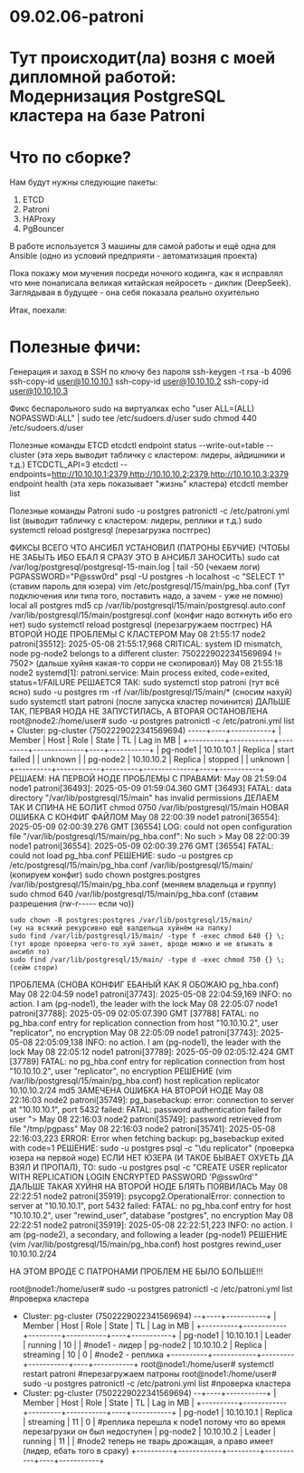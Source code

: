 # 09.02.06-patroni
# Тут происходит(ла) возня с моей дипломной работой: Модернизация PostgreSQL кластера на базе Patroni

# Что по сборке?
Нам будут нужны следующие пакеты:
  1. ETCD
  2. Patroni
  3. HAProxy
  4. PgBouncer

В работе используется 3 машины для самой работы и ещё одна для Ansible (одно из условий предприяти - автоматизация проекта)

Пока покажу мои мучения посреди ночного кодинга, как я исправлял что мне понаписала великая китайская нейросеть - дикпик (DeepSeek).
Заглядывая в будущее - она себя показала реально охуительно


Итак, поехали:

# Полезные фичи:
Генерация и заход в SSH по ключу без пароля
	ssh-keygen -t rsa -b 4096
	ssh-copy-id user@10.10.10.1
	ssh-copy-id user@10.10.10.2
	ssh-copy-id user@10.10.10.3

Фикс беспарольного sudo на виртуалках
	echo "user ALL=(ALL) NOPASSWD:ALL" | sudo tee /etc/sudoers.d/user
	sudo chmod 440 /etc/sudoers.d/user

Полезные команды ETCD
	etcdctl endpoint status --write-out=table --cluster  (эта херь выводит табличку с кластером: лидеры, айдишники и т.д.)
	ETCDCTL_API=3 etcdctl --endpoints=http://10.10.10.1:2379,http://10.10.10.2:2379,http://10.10.10.3:2379 endpoint health    (эта херь показывает "жизнь" кластера)
	etcdctl member list

Полезные команды Patroni
	sudo -u postgres patronictl -c /etc/patroni.yml list    (выводит табличку с кластером: лидеры, реплики и т.д.)
	sudo systemctl reload postgresql    (перезагрузка постгрес)


ФИКСЫ ВСЕГО ЧТО АНСИБЛ УСТАНОВИЛ (ПАТРОНЫ ЕБУЧИЕ) (ЧТОБЫ НЕ ЗАБЫТЬ ИБО ЕБАЛ Я СРАЗУ ЭТО В АНСИБЛ ЗАНОСИТЬ)
	sudo cat /var/log/postgresql/postgresql-15-main.log | tail -50  (чекаем логи)
	PGPASSWORD="P@ssw0rd" psql -U postgres -h localhost -c "SELECT 1" (ставим пароль для юзера)
	vim /etc/postgresql/15/main/pg_hba.conf (Тут подключения или типа того, поставить надо, а зачем - уже не помню)
		local   all             postgres                                md5
	cp /var/lib/postgresql/15/main/postgresql.auto.conf /var/lib/postgresql/15/main/postgresql.conf (конфиг надо воткнуть ибо его нет)
	sudo systemctl reload postgresql (перезагружаем постгрес)
НА ВТОРОЙ НОДЕ ПРОБЛЕМЫ С КЛАСТЕРОМ
	May 08 21:55:17 node2 patroni[35512]: 2025-05-08 21:55:17,968 CRITICAL: system ID mismatch, node pg-node2 belongs to a different cluster: 7502229022341569694 != 7502> (дальше хуйня какая-то сорри не скопировал))
	May 08 21:55:18 node2 systemd[1]: patroni.service: Main process exited, code=exited, status=1/FAILURE
РЕШАЕТСЯ ТАК:
	sudo systemctl stop patroni									(тут всё ясно)
	sudo -u postgres rm -rf /var/lib/postgresql/15/main/*					(сносим нахуй)
	sudo systemctl start patroni									(после запуска кластер починится)
ДАЛЬШЕ ТАК, ПЕРВАЯ НОДА НЕ ЗАПУСТИЛАСЬ, А ВТОРАЯ ОСТАНОВЛЕНА
	root@node2:/home/user# sudo -u postgres patronictl -c /etc/patroni.yml list
	+ Cluster: pg-cluster (7502229022341569694) -----+----+-----------+
	| Member   | Host       | Role    | State        | TL | Lag in MB |
	+----------+------------+---------+--------------+----+-----------+
	| pg-node1 | 10.10.10.1 | Replica | start failed |    |   unknown |
	| pg-node2 | 10.10.10.2 | Replica | stopped      |    |   unknown |
	+----------+------------+---------+--------------+----+-----------+
РЕШАЕМ:
НА ПЕРВОЙ НОДЕ ПРОБЛЕМЫ С ПРАВАМИ:
	May 08 21:59:04 node1 patroni[36493]: 2025-05-09 01:59:04.360 GMT [36493] FATAL:  data directory "/var/lib/postgresql/15/main" has invalid permissions
	ДЕЛАЕМ ТАК И СПИНА НЕ БОЛИТ
	chmod 0750 /var/lib/postgresql/15/main
НОВАЯ ОШИБКА С КОНФИГ ФАЙЛОМ
	May 08 22:00:39 node1 patroni[36554]: 2025-05-09 02:00:39.276 GMT [36554] LOG:  could not open configuration file "/var/lib/postgresql/15/main/pg_hba.conf": No such >
	May 08 22:00:39 node1 patroni[36554]: 2025-05-09 02:00:39.276 GMT [36554] FATAL:  could not load pg_hba.conf
РЕШЕНИЕ:
	sudo -u postgres cp /etc/postgresql/15/main/pg_hba.conf /var/lib/postgresql/15/main/		(копируем конфиг)
	sudo chown postgres:postgres /var/lib/postgresql/15/main/pg_hba.conf					(меняем владельца и группу)
	sudo chmod 640 /var/lib/postgresql/15/main/pg_hba.conf							(ставим разрешения (rw-r----- если чо))

	sudo chown -R postgres:postgres /var/lib/postgresql/15/main/						(ну на всякий рекурсивно ещё валдельца хуйнём на папку)
	sudo find /var/lib/postgresql/15/main/ -type f -exec chmod 640 {} \;					(тут вроде проверка чего-то хуй занет, вроде можно и не втыкать в ансибл то)
	sudo find /var/lib/postgresql/15/main/ -type d -exec chmod 750 {} \;					(сейм стори)
ПРОБЛЕМА (СНОВА КОНФИГ ЕБАНЫЙ КАК Я ОБОЖАЮ pg_hba.conf)
	May 08 22:04:59 node1 patroni[37743]: 2025-05-08 22:04:59,169 INFO: no action. I am (pg-node1), the leader with the lock
	May 08 22:05:07 node1 patroni[37788]: 2025-05-09 02:05:07.390 GMT [37788] FATAL:  no pg_hba.conf entry for replication connection from host "10.10.10.2", user "replicator", no encryption
	May 08 22:05:09 node1 patroni[37743]: 2025-05-08 22:05:09,138 INFO: no action. I am (pg-node1), the leader with the lock
	May 08 22:05:12 node1 patroni[37789]: 2025-05-09 02:05:12.424 GMT [37789] FATAL:  no pg_hba.conf entry for replication connection from host "10.10.10.2", user "replicator", no encryption
РЕШЕНИЕ (vim /var/lib/postgresql/15/main/pg_hba.conf)
	host		replication	replicator		10.10.10.2/24		md5
ЗАМЕЧЕНА ОШИБКА НА ВТОРОЙ НОДЕ
	May 08 22:16:03 node2 patroni[35749]: pg_basebackup: error: connection to server at "10.10.10.1", port 5432 failed: FATAL:  password authentication failed for user ">
	May 08 22:16:03 node2 patroni[35749]: password retrieved from file "/tmp/pgpass"
	May 08 22:16:03 node2 patroni[35741]: 2025-05-08 22:16:03,223 ERROR: Error when fetching backup: pg_basebackup exited with code=1
РЕШЕНИЕ:
	sudo -u postgres psql -c "\du replicator" (проверка юзера на первой ноде)
ЕСЛИ НЕТ ЮЗЕРА (И ТАКОЕ БЫВАЕТ ОХУЕТЬ ДА ВЗЯЛ И ПРОПАЛ), ТО:
	sudo -u postgres psql -c "CREATE USER replicator WITH REPLICATION LOGIN ENCRYPTED PASSWORD 'P@ssw0rd'"
ДАЛЬШЕ ТАКАЯ ХУЙНЯ НА ВТОРОЙ НОДЕ БЛЯТЬ ПОЯВИЛАСЬ
	May 08 22:22:51 node2 patroni[35919]: psycopg2.OperationalError: connection to server at "10.10.10.1", port 5432 failed: FATAL:  no pg_hba.conf entry for host "10.10.10.2", user "rewind_user", database "postgres", no encryption
	May 08 22:22:51 node2 patroni[35919]: 2025-05-08 22:22:51,223 INFO: no action. I am (pg-node2), a secondary, and following a leader (pg-node1)
РЕШЕНИЕ (vim /var/lib/postgresql/15/main/pg_hba.conf)
	host		postgres		rewind_user	10.10.10.2/24

НА ЭТОМ ВРОДЕ С ПАТРОНАМИ ПРОБЛЕМ НЕ БЫЛО БОЛЬШЕ!!!

root@node1:/home/user# sudo -u postgres patronictl -c /etc/patroni.yml list      #проверка кластера
+ Cluster: pg-cluster (7502229022341569694) --+----+-----------+
| Member   | Host       | Role    | State     | TL | Lag in MB |
+----------+------------+---------+-----------+----+-----------+
| pg-node1 | 10.10.10.1 | Leader  | running   | 10 |           |				#node1 - лидер
| pg-node2 | 10.10.10.2 | Replica | streaming | 10 |         0 |				#node2 - реплика
+----------+------------+---------+-----------+----+-----------+
root@node1:/home/user# systemctl restart patroni							#перезагружаем патроны
root@node1:/home/user# sudo -u postgres patronictl -c /etc/patroni.yml list		#проверка кластера
+ Cluster: pg-cluster (7502229022341569694) --+----+-----------+
| Member   | Host       | Role    | State     | TL | Lag in MB |
+----------+------------+---------+-----------+----+-----------+
| pg-node1 | 10.10.10.1 | Replica | streaming | 11 |         0 |				#реплика перешла к node1 потому что во время перезагрузки он был недоступен
| pg-node2 | 10.10.10.2 | Leader  | running   | 11 |           |				#node2 теперь не тварь дрожащая, а право имеет (лидер, ебать того в сраку)
+----------+------------+---------+-----------+----+-----------+



